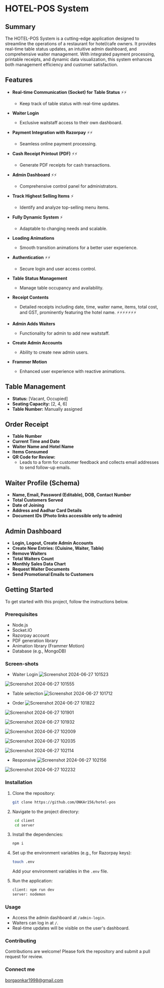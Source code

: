 # HOTEL-POS System

## Summary

The HOTEL-POS System is a cutting-edge application designed to streamline the operations of a restaurant for hotel/cafe owners. It provides real-time table status updates, an intuitive admin dashboard, and comprehensive waiter management. With integrated payment processing, printable receipts, and dynamic data visualization, this system enhances both management efficiency and customer satisfaction.

## Features

- **Real-time Communication (Socket) for Table Status** ⚡⚡
  - Keep track of table status with real-time updates.
  
- **Waiter Login**
  - Exclusive waitstaff access to their own dashboard.

- **Payment Integration with Razorpay** ⚡⚡
  - Seamless online payment processing.
  
- **Cash Receipt Printout (PDF)** ⚡⚡
  - Generate PDF receipts for cash transactions.
  
- **Admin Dashboard** ⚡⚡
  - Comprehensive control panel for administrators.
  
- **Track Highest Selling Items** ⚡
  - Identify and analyze top-selling menu items.
  
- **Fully Dynamic System** ⚡
  - Adaptable to changing needs and scalable.
  
- **Loading Animations**
  - Smooth transition animations for a better user experience.
  
- **Authentication** ⚡⚡
  - Secure login and user access control.
  
- **Table Status Management**
  - Manage table occupancy and availability.
  
- **Receipt Contents**
  - Detailed receipts including date, time, waiter name, items, total cost, and GST, prominently featuring the hotel name. ⚡⚡⚡⚡⚡⚡⚡
  
- **Admin Adds Waiters**
  - Functionality for admin to add new waitstaff.
  
- **Create Admin Accounts**
  - Ability to create new admin users.
  
- **Frammer Motion**
  - Enhanced user experience with reactive animations.

## Table Management

- **Status:** [Vacant, Occupied]
- **Seating Capacity:** [2, 4, 6]
- **Table Number:** Manually assigned

## Order Receipt

- **Table Number**
- **Current Time and Date**
- **Waiter Name and Hotel Name**
- **Items Consumed**
- **QR Code for Review:**
  - Leads to a form for customer feedback and collects email addresses to send follow-up emails.

## Waiter Profile (Schema)

- **Name, Email, Password (Editable), DOB, Contact Number**
- **Total Customers Served**
- **Date of Joining**
- **Address and Aadhar Card Details**
- **Document IDs (Photo links accessible only to admin)**

## Admin Dashboard

- **Login, Logout, Create Admin Accounts**
- **Create New Entries: (Cuisine, Waiter, Table)**
- **Remove Waiters**
- **Total Waiters Count**
- **Monthly Sales Data Chart**
- **Request Waiter Documents**
- **Send Promotional Emails to Customers**

## Getting Started

To get started with this project, follow the instructions below.

### Prerequisites

- Node.js
- Socket.IO
- Razorpay account
- PDF generation library
- Animation library (Frammer Motion)
- Database (e.g., MongoDB)

### Screen-shots
- Waiter Login
![Screenshot 2024-06-27 101523](https://github.com/ONKAr156/hotel-pos/assets/125107067/4f5f0738-6486-4b17-a632-785fd948026a)

![Screenshot 2024-06-27 101555](https://github.com/ONKAr156/hotel-pos/assets/125107067/71a09b27-721e-4fc6-8014-a4217dccb31b)

- Table selection
![Screenshot 2024-06-27 101712](https://github.com/ONKAr156/hotel-pos/assets/125107067/48317291-a533-4eba-9633-3caf522e2bf8)

- Order 
![Screenshot 2024-06-27 101822](https://github.com/ONKAr156/hotel-pos/assets/125107067/1eb99849-4e44-4902-bde7-9236b1d6f947)

![Screenshot 2024-06-27 101901](https://github.com/ONKAr156/hotel-pos/assets/125107067/76d0209f-135e-40d1-96f3-3a002ae1ed1a)

![Screenshot 2024-06-27 101932](https://github.com/ONKAr156/hotel-pos/assets/125107067/d342f7b2-987c-40ab-b8d6-7fb8bf279cc3)

![Screenshot 2024-06-27 102009](https://github.com/ONKAr156/hotel-pos/assets/125107067/5adf9281-9c2e-408b-9850-f922e8640f2f)

![Screenshot 2024-06-27 102035](https://github.com/ONKAr156/hotel-pos/assets/125107067/a1f8670a-c0e5-4cac-9599-e89014dfec61)

![Screenshot 2024-06-27 102114](https://github.com/ONKAr156/hotel-pos/assets/125107067/0d21fee9-0d38-4d08-bdf6-8d5899ce7e5d)

- Responsive
![Screenshot 2024-06-27 102156](https://github.com/ONKAr156/hotel-pos/assets/125107067/8b0721df-5d54-4e4b-a472-28328d6df289)

![Screenshot 2024-06-27 102232](https://github.com/ONKAr156/hotel-pos/assets/125107067/6054fbe7-a28e-4dca-8aa6-c91197dcdf87)










### Installation

1. Clone the repository:

    ```bash
    git clone https://github.com/ONKAr156/hotel-pos
    ```

2. Navigate to the project directory:

    ```bash
     cd client
     cd server
    ```

3. Install the dependencies:

    ```bash
    npm i
    ```

4. Set up the environment variables (e.g., for Razorpay keys):

    ```bash
    touch .env
    ```

   Add your environment variables in the `.env` file.

5. Run the application:

    ```bash
   client: npm run dev
   server: nodemon
    ```

### Usage

- Access the admin dashboard at `/admin-login`.
- Waiters can log in at `/`.
- Real-time updates will be visible on the user's dashboard.

### Contributing

Contributions are welcome! Please fork the repository and submit a pull request for review.

### Connect me
borgaonkar1998@gmail.com
